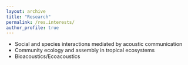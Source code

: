 ```yaml
---
layout: archive
title: "Research"
permalink: /res.interests/
author_profile: true
---
```


-	Social and species interactions mediated by acoustic communication
-	Community ecology and assembly in tropical ecosystems
-	Bioacoustics/Ecoacoustics
